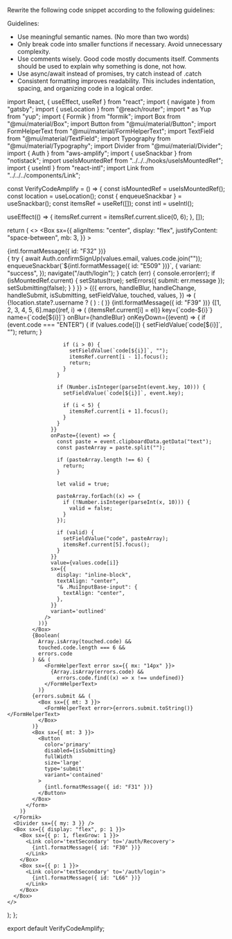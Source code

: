 Rewrite the following code snippet according to the following guidelines:

Guidelines:

- Use meaningful semantic names. (No more than two words)
- Only break code into smaller functions if necessary. Avoid unnecessary complexity.
- Use comments wisely. Good code mostly documents itself. Comments should be used to explain why something is done, not how.
- Use async/await instead of promises, try catch instead of .catch
- Consistent formatting improves readability. This includes indentation, spacing, and organizing code in a logical order.

import React, { useEffect, useRef } from "react";
import { navigate } from "gatsby";
import { useLocation } from "@reach/router";
import \* as Yup from "yup";
import { Formik } from "formik";
import Box from "@mui/material/Box";
import Button from "@mui/material/Button";
import FormHelperText from "@mui/material/FormHelperText";
import TextField from "@mui/material/TextField";
import Typography from "@mui/material/Typography";
import Divider from "@mui/material/Divider";
import { Auth } from "aws-amplify";
import { useSnackbar } from "notistack";
import useIsMountedRef from "../../../hooks/useIsMountedRef";
import { useIntl } from "react-intl";
import Link from "../../../components/Link";

const VerifyCodeAmplify = () => {
const isMountedRef = useIsMountedRef();
const location = useLocation();
const { enqueueSnackbar } = useSnackbar();
const itemsRef = useRef([]);
const intl = useIntl();

useEffect(() => {
itemsRef.current = itemsRef.current.slice(0, 6);
}, []);

return (
<>
<Box
sx={{
          alignItems: "center",
          display: "flex",
          justifyContent: "space-between",
          mb: 3,
        }} >
<div>
<Typography color='textPrimary' gutterBottom variant='h4'>
{intl.formatMessage({ id: "F32" })}
</Typography>
</div>
</Box>
<Formik
initialValues={{
          email: location.state?.username || "",
          code: ["", "", "", "", "", ""],
          submit: null,
        }}
validationSchema={Yup.object().shape({
email: Yup.string()
.email(`${intl.formatMessage({ id: "E501" })}`)
.max(255)
.required(`${intl.formatMessage({ id: "E502" })}`),
code: Yup.array().of(
Yup.string().required(`${intl.formatMessage({ id: "E503" })}`)
),
})}
onSubmit={async (values, { setErrors, setStatus, setSubmitting }) => {
try {
await Auth.confirmSignUp(values.email, values.code.join(""));
enqueueSnackbar(`${intl.formatMessage({ id: "E509" })}`, {
variant: "success",
});
navigate("/auth/login");
} catch (err) {
console.error(err);
if (isMountedRef.current) {
setStatus(true);
setErrors({ submit: err.message });
setSubmitting(false);
}
}
}} >
{({
errors,
handleBlur,
handleChange,
handleSubmit,
isSubmitting,
setFieldValue,
touched,
values,
}) => (
<form noValidate onSubmit={handleSubmit}>
{!location.state?.username ? (
<TextField
id='email'
autoFocus
error={Boolean(touched.email && errors.email)}
fullWidth
helperText={touched.email && typeof errors.email === 'string' ? errors.email : ''}
label={intl.formatMessage({ id: "F44" })}
margin='normal'
name='email'
onBlur={handleBlur}
onChange={handleChange}
type='email'
value={values.email}
variant='outlined'
/>
) : (
<TextField
id='username'
disabled
fullWidth
margin='normal'
value={location && location.state && (location.state as any).username ? (location.state as any).username : ''}
variant='outlined'
/>
)}
<Typography
color='textSecondary'
sx={{
                mb: 2,
                mt: 3,
              }}
variant='subtitle2' >
{intl.formatMessage({ id: "F39" })}
</Typography>
<Box
sx={{
                display: "grid",
                columnGap: "16px",
                gridTemplateColumns: "repeat(7, 1fr)",
                pt: 1,
              }} >
{[1, 2, 3, 4, 5, 6].map((ref, i) => (
<TextField
id={`code-${i}`}
error={Boolean(
Array.isArray(touched.code) &&
touched.code.length === 6 &&
errors.code
)}
fullWidth
inputRef={(el) => (itemsRef.current[i] = el)}
key={`code-${i}`}
name={`code[${i}]`}
onBlur={handleBlur}
onKeyDown={(event) => {
if (event.code === "ENTER") {
if (values.code[i]) {
setFieldValue(`code[${i}]`, "");
return;
}

                      if (i > 0) {
                        setFieldValue(`code[${i}]`, "");
                        itemsRef.current[i - 1].focus();
                        return;
                      }
                    }

                    if (Number.isInteger(parseInt(event.key, 10))) {
                      setFieldValue(`code[${i}]`, event.key);

                      if (i < 5) {
                        itemsRef.current[i + 1].focus();
                      }
                    }
                  }}
                  onPaste={(event) => {
                    const paste = event.clipboardData.getData("text");
                    const pasteArray = paste.split("");

                    if (pasteArray.length !== 6) {
                      return;
                    }

                    let valid = true;

                    pasteArray.forEach((x) => {
                      if (!Number.isInteger(parseInt(x, 10))) {
                        valid = false;
                      }
                    });

                    if (valid) {
                      setFieldValue("code", pasteArray);
                      itemsRef.current[5].focus();
                    }
                  }}
                  value={values.code[i]}
                  sx={{
                    display: "inline-block",
                    textAlign: "center",
                    "& .MuiInputBase-input": {
                      textAlign: "center",
                    },
                  }}
                  variant='outlined'
                />
              ))}
            </Box>
            {Boolean(
              Array.isArray(touched.code) &&
              touched.code.length === 6 &&
              errors.code
            ) && (
                <FormHelperText error sx={{ mx: "14px" }}>
                  {Array.isArray(errors.code) &&
                    errors.code.find((x) => x !== undefined)}
                </FormHelperText>
              )}
            {errors.submit && (
              <Box sx={{ mt: 3 }}>
                <FormHelperText error>{errors.submit.toString()}</FormHelperText>
              </Box>
            )}
            <Box sx={{ mt: 3 }}>
              <Button
                color='primary'
                disabled={isSubmitting}
                fullWidth
                size='large'
                type='submit'
                variant='contained'
              >
                {intl.formatMessage({ id: "F31" })}
              </Button>
            </Box>
          </form>
        )}
      </Formik>
      <Divider sx={{ my: 3 }} />
      <Box sx={{ display: "flex", p: 1 }}>
        <Box sx={{ p: 1, flexGrow: 1 }}>
          <Link color='textSecondary' to='/auth/Recovery'>
            {intl.formatMessage({ id: "F30" })}
          </Link>
        </Box>
        <Box sx={{ p: 1 }}>
          <Link color='textSecondary' to='/auth/login'>
            {intl.formatMessage({ id: "L66" })}
          </Link>
        </Box>
      </Box>
    </>

);
};

export default VerifyCodeAmplify;

```

```
